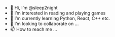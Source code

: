 - 👋 Hi, I’m @sleep2night
- 👀 I’m interested in reading and playing games
- 🌱 I’m currently learning Python, React, C++ etc.
- 💞️ I’m looking to collaborate on ...
- 📫 How to reach me ...

<!---
sleep2night/sleep2night is a ✨ special ✨ repository because its `README.md` (this file) appears on your GitHub profile.
You can click the Preview link to take a look at your changes.
--->
